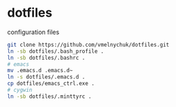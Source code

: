 dotfiles
========

configuration files
```sh
git clone https://github.com/vmelnychuk/dotfiles.git
ln -sb dotfiles/.bash_profile .
ln -sb dotfiles/.bashrc .
# emacs
mv .emacs.d .emacs.d~
ln -s dotfiles/.emacs.d .
cp dotfiles/emacs_ctrl.exe .
# cygwin
ln -sb dotfiles/.minttyrc .
```
